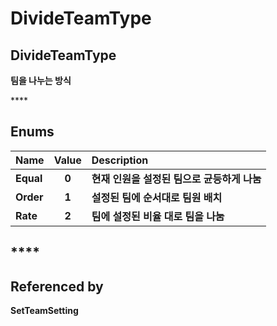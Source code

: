 # DivideTeamType

## **DivideTeamType**

**팀을 나누는 방식**

\*\*\*\*

## **Enums**

| **Name** | **Value** | **Description** |
| :--- | :---: | :--- |
| **Equal** | **0** | **현재 인원을 설정된 팀으로 균등하게 나눔** |
| **Order** | **1** | **설정된 팀에 순서대로 팀원 배치** |
| **Rate** | **2** | **팀에 설정된 비율 대로 팀을 나눔** |

## \*\*\*\*

## **Referenced by**

**SetTeamSetting**

